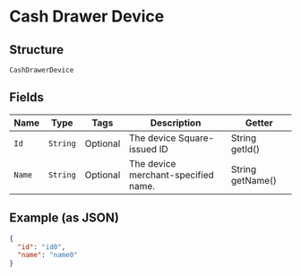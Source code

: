
# Cash Drawer Device

## Structure

`CashDrawerDevice`

## Fields

| Name | Type | Tags | Description | Getter |
|  --- | --- | --- | --- | --- |
| `Id` | `String` | Optional | The device Square-issued ID | String getId() |
| `Name` | `String` | Optional | The device merchant-specified name. | String getName() |

## Example (as JSON)

```json
{
  "id": "id0",
  "name": "name0"
}
```

